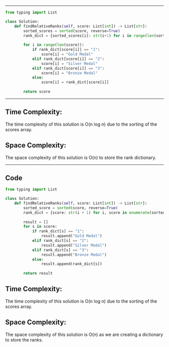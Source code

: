 -------------------------------------------------------------------------------
```python
from typing import List

class Solution:
    def findRelativeRanks(self, score: List[int]) -> List[str]:
        sorted_scores = sorted(score, reverse=True)
        rank_dict = {sorted_scores[i]: str(i+1) for i in range(len(sorted_scores))}
        
        for i in range(len(score)):
            if rank_dict[score[i]] == "1":
                score[i] = "Gold Medal"
            elif rank_dict[score[i]] == "2":
                score[i] = "Silver Medal"
            elif rank_dict[score[i]] == "3":
                score[i] = "Bronze Medal"
            else:
                score[i] = rank_dict[score[i]]
        
        return score
```

-------------------------------------------------------------------------------
## Time Complexity:
The time complexity of this solution is O(n log n) due to the sorting of the scores array.

## Space Complexity:
The space complexity of this solution is O(n) to store the rank dictionary.

-------------------------------------------------------------------------------
## Code
```python
from typing import List

class Solution:
    def findRelativeRanks(self, score: List[int]) -> List[str]:
        sorted_score = sorted(score, reverse=True)
        rank_dict = {score: str(i + 1) for i, score in enumerate(sorted_score)}
        
        result = []
        for s in score:
            if rank_dict[s] == "1":
                result.append("Gold Medal")
            elif rank_dict[s] == "2":
                result.append("Silver Medal")
            elif rank_dict[s] == "3":
                result.append("Bronze Medal")
            else:
                result.append(rank_dict[s])
        
        return result
```

## Time Complexity:
The time complexity of this solution is O(n log n) due to the sorting of the scores array.

## Space Complexity:
The space complexity of this solution is O(n) as we are creating a dictionary to store the ranks.